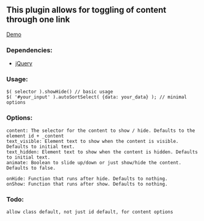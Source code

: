 ## This plugin allows for toggling of content through one link

[Demo](http://jsfiddle.net/yzusy/)

### Dependencies:
* [jQuery](http://jquery.com)
    
### Usage:
    $( selector ).showHide() // basic usage
    $( '#your_input' ).autoSortSelect( {data: your_data} ); // minimal options
    
### Options:
    content: The selector for the content to show / hide. Defaults to the element id + _content
    text_visible: Element text to show when the content is visible. Defaults to initial text.
    text_hidden: Element text to show when the content is hidden. Defaults to initial text.
    animate: Boolean to slide up/down or just show/hide the content. Defaults to false.

    onHide: Function that runs after hide. Defaults to nothing.
    onShow: Function that runs after show. Defaults to nothing.
    
### Todo:

    allow class default, not just id default, for content options
    